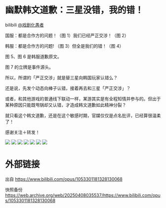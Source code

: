 # 幽默韩文道歉：三星没错，我的错！

bilibili [@戏剧化愚者](https://space.bilibili.com/19976514)

国服：都是合作方的问题！（图 1）我们已经严正交涉！（图 2）

韩服：都是合作方的问题! （图 3）但全是我们的错！（图 4）

图 5、图 6 是韩服道歉原文。

图 7 的立牌是事件源头。

所以，所谓的「严正交涉」就是替三星向韩国玩家认错么？

还是说，先发个动态向棒子认错，接着再去和三星「严正交涉」？

或者，和其他游戏的普通线下联动一样，某游其实是有全程知情并参与的。但出于某种原因只能既甩锅却又认错，才造成韩文道歉如此精神分裂？

就只看这个韩文道歉，还是在这个敏感时期，官媒仅仅是点名批评，已经算很温柔了！

感谢关注＋转发！

![](https://raw.githubusercontent.com/KugouGames/iming-blog/refs/heads/main/evil-of-kurogames/images/1053301181328130068/BandiView_1.jpg)
![](https://raw.githubusercontent.com/KugouGames/iming-blog/refs/heads/main/evil-of-kurogames/images/1053301181328130068/BandiView_2.jpg)
![](https://raw.githubusercontent.com/KugouGames/iming-blog/refs/heads/main/evil-of-kurogames/images/1053301181328130068/BandiView_3.jpg)
![](https://raw.githubusercontent.com/KugouGames/iming-blog/refs/heads/main/evil-of-kurogames/images/1053301181328130068/BandiView_4.jpg)
![](https://raw.githubusercontent.com/KugouGames/iming-blog/refs/heads/main/evil-of-kurogames/images/1053301181328130068/BandiView_5.jpg)
![](https://raw.githubusercontent.com/KugouGames/iming-blog/refs/heads/main/evil-of-kurogames/images/1053301181328130068/BandiView_6.jpg)
![](https://raw.githubusercontent.com/KugouGames/iming-blog/refs/heads/main/evil-of-kurogames/images/1053301181328130068/BandiView_7.jpg)

# 外部链接

出自 https://www.bilibili.com/opus/1053301181328130068

快照备份 https://web.archive.org/web/20250408035537/https://www.bilibili.com/opus/1053301181328130068
